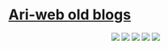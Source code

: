 # [Ari-web old blogs](https://legacy.blog.ari.lt/)

<p align="center">
  <img src="https://img.shields.io/badge/Maintained-Yes-green?color=red&style=flat-square">
  <img src="https://img.shields.io/github/last-commit/TruncatedDinosour/legacy.blog.ari.lt?color=red&style=flat-square">
  <img src="https://img.shields.io/github/repo-size/TruncatedDinosour/legacy.blog.ari.lt?color=red&style=flat-square">
  <img src="https://img.shields.io/github/issues/TruncatedDinosour/legacy.blog.ari.lt?color=red&style=flat-square">
  <img src="https://img.shields.io/github/stars/TruncatedDinosour/legacy.blog.ari.lt?color=red&style=flat-square">
</p>


